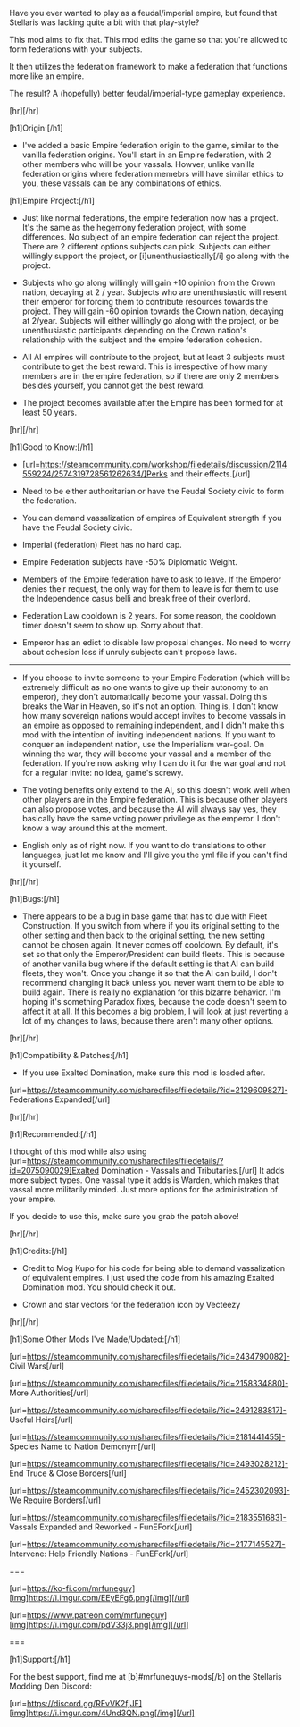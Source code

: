 Have you ever wanted to play as a feudal/imperial empire, but found that Stellaris was lacking quite a bit with that play-style?

This mod aims to fix that. This mod edits the game so that you're allowed to form federations with your subjects.

It then utilizes the federation framework to make a federation that functions more like an empire.

The result? A (hopefully) better feudal/imperial-type gameplay experience.


[hr][/hr]

[h1]Origin:[/h1]

- I've added a basic Empire federation origin to the game, similar to the vanilla federation origins. You'll start in an Empire federation, with 2 other members who will be your vassals. Howver, unlike vanilla federation origins where federation memebrs will have similar ethics to you, these vassals can be any combinations of ethics.


[h1]Empire Project:[/h1]

- Just like normal federations, the empire federation now has a project. It's the same as the hegemony federation project, with some differences. No subject of an empire federation can reject the project. There are 2 different options subjects can pick. Subjects can either willingly support the project, or [i]unenthusiastically[/i] go along with the project. 

- Subjects who go along willingly will gain +10 opinion from the Crown nation, decaying at 2 / year. Subjects who are unenthusiastic will resent their emperor for forcing them to contribute resources towards the project. They will gain -60 opinion towards the Crown nation, decaying at 2/year. Subjects will either willingly go along with the project, or be unenthusiastic participants depending on the Crown nation's relationship with the subject and the empire federation cohesion.

- All AI empires will contribute to the project, but at least 3 subjects must contribute to get the best reward. This is irrespective of how many members are in the empire federation, so if there are only 2 members besides yourself, you cannot get the best reward.

- The project becomes available after the Empire has been formed for at least 50 years.


[hr][/hr]

[h1]Good to Know:[/h1]

- [url=https://steamcommunity.com/workshop/filedetails/discussion/2114559224/2574319728561262634/]Perks and their effects.[/url]

- Need to be either authoritarian or have the Feudal Society civic to form the federation.

- You can demand vassalization of empires of Equivalent strength if you have the Feudal Society civic.

- Imperial (federation) Fleet has no hard cap.

- Empire Federation subjects have -50% Diplomatic Weight.

- Members of the Empire federation have to ask to leave. If the Emperor denies their request, the only way for them to leave is for them to use the Independence casus belli and break free of their overlord.

- Federation Law cooldown is 2 years. For some reason, the cooldown timer doesn't seem to show up. Sorry about that.

- Emperor has an edict to disable law proposal changes. No need to worry about cohesion loss if unruly subjects can't propose laws.

---

- If you choose to invite someone to your Empire Federation (which will be extremely difficult as no one wants to give up their autonomy to an emperor), they don't automatically become your vassal. Doing this breaks the War in Heaven, so it's not an option. Thing is, I don't know how many sovereign nations would accept invites to become vassals in an empire as opposed to remaining independent, and I didn't make this mod with the intention of inviting independent nations. If you want to conquer an independent nation, use the Imperialism war-goal. On winning the war, they will become your vassal and a member of the federation. If you're now asking why I can do it for the war goal and not for a regular invite: no idea, game's screwy.

- The voting benefits only extend to the AI, so this doesn't work well when other players are in the Empire federation. This is because other players can also propose votes, and because the AI will always say yes, they basically have the same voting power privilege as the emperor. I don't know a way around this at the moment.

- English only as of right now. If you want to do translations to other languages, just let me know and I'll give you the yml file if you can't find it yourself.


[hr][/hr]

[h1]Bugs:[/h1]

- There appears to be a bug in base game that has to due with Fleet Construction. If you switch from where if you its original setting to the other setting and then back to the original setting, the new setting cannot be chosen again. It never comes off cooldown. By default, it's set so that only the Emperor/President can build fleets. This is because of another vanilla bug where if the default setting is that AI can build fleets, they won't. Once you change it so that the AI can build, I don't recommend changing it back unless you never want them to be able to build again. There is really no explanation for this bizarre behavior. I'm hoping it's something Paradox fixes, because the code doesn't seem to affect it at all. If this becomes a big problem, I will look at just reverting a lot of my changes to laws, because there aren't many other options.


[hr][/hr]

[h1]Compatibility & Patches:[/h1]

- If you use Exalted Domination, make sure this mod is loaded after.

[url=https://steamcommunity.com/sharedfiles/filedetails/?id=2129609827]- Federations Expanded[/url]


[hr][/hr]

[h1]Recommended:[/h1]

I thought of this mod while also using [url=https://steamcommunity.com/sharedfiles/filedetails/?id=2075090029]Exalted Domination - Vassals and Tributaries.[/url] It adds more subject types. One vassal type it adds is Warden, which makes that vassal more militarily minded. Just more options for the administration of your empire.

If you decide to  use this, make sure you grab the patch above!

[hr][/hr]

[h1]Credits:[/h1]

- Credit to Mog Kupo for his code for being able to demand vassalization of equivalent empires. I just used the code from his amazing Exalted Domination mod. You should check it out.

- Crown and star vectors for the federation icon by Vecteezy


[hr][/hr]

[h1]Some Other Mods I've Made/Updated:[/h1]

[url=https://steamcommunity.com/sharedfiles/filedetails/?id=2434790082]- Civil Wars[/url]

[url=https://steamcommunity.com/sharedfiles/filedetails/?id=2158334880]- More Authorities[/url]

[url=https://steamcommunity.com/sharedfiles/filedetails/?id=2491283817]- Useful Heirs[/url]

[url=https://steamcommunity.com/sharedfiles/filedetails/?id=2181441455]- Species Name to Nation Demonym[/url]

[url=https://steamcommunity.com/sharedfiles/filedetails/?id=2493028212]- End Truce & Close Borders[/url]

[url=https://steamcommunity.com/sharedfiles/filedetails/?id=2452302093]- We Require Borders[/url]

[url=https://steamcommunity.com/sharedfiles/filedetails/?id=2183551683]- Vassals Expanded and Reworked - FunEFork[/url]

[url=https://steamcommunity.com/sharedfiles/filedetails/?id=2177145527]- Intervene: Help Friendly Nations - FunEFork[/url]

===

[url=https://ko-fi.com/mrfuneguy][img]https://i.imgur.com/EEyEFg6.png[/img][/url]

[url=https://www.patreon.com/mrfuneguy][img]https://i.imgur.com/pdV33j3.png[/img][/url]

===

[h1]Support:[/h1]

For the best support, find me at [b]#mrfuneguys-mods[/b] on the Stellaris Modding Den Discord:

[url=https://discord.gg/REvVK2fjJF][img]https://i.imgur.com/4Und3QN.png[/img][/url]